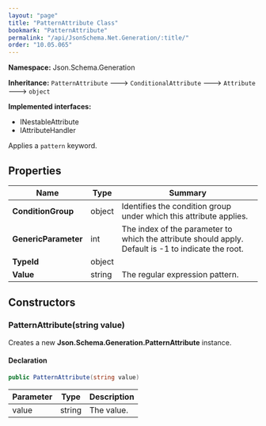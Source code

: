 ```yaml
---
layout: "page"
title: "PatternAttribute Class"
bookmark: "PatternAttribute"
permalink: "/api/JsonSchema.Net.Generation/:title/"
order: "10.05.065"
---
```

**Namespace:** Json.Schema.Generation

**Inheritance:**
`PatternAttribute`
 🡒 
`ConditionalAttribute`
 🡒 
`Attribute`
 🡒 
`object`

**Implemented interfaces:**

- INestableAttribute
- IAttributeHandler

Applies a `pattern` keyword.

## Properties

| Name | Type | Summary |
|---|---|---|
| **ConditionGroup** | object | Identifies the condition group under which this attribute applies. |
| **GenericParameter** | int | The index of the parameter to which the attribute should apply. Default is -1 to indicate the root. |
| **TypeId** | object |  |
| **Value** | string | The regular expression pattern. |

## Constructors

### PatternAttribute(string value)

Creates a new **Json.Schema.Generation.PatternAttribute** instance.

#### Declaration

```c#
public PatternAttribute(string value)
```

| Parameter | Type | Description |
|---|---|---|
| value | string | The value. |


